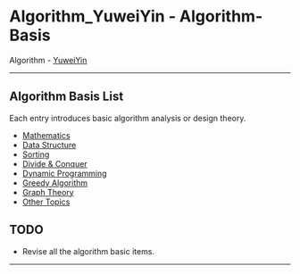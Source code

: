 # Algorithm_YuweiYin - Algorithm-Basis

Algorithm - [YuweiYin](https://github.com/YuweiYin)

---

## Algorithm Basis List

Each entry introduces basic algorithm analysis or design theory.

- [Mathematics](./Mathematics/)
- [Data Structure](./Data-Structure/)
- [Sorting](./Sorting/)
- [Divide & Conquer](./Divide-Conquer/)
- [Dynamic Programming](./Dynamic-Programming/)
- [Greedy Algorithm](./Greedy-Algorithm/)
- [Graph Theory](./Graph-Theory/)
- [Other Topics](./Other-Topics/)

## TODO

- Revise all the algorithm basic items.

---
